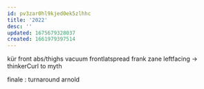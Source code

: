 ```yaml
---
id: pv3zar0hl9kjed0ek5zlhhc
title: '2022'
desc: ''
updated: 1675679328037
created: 1661979397514
---
```


kür
  front abs/thighs vacuum
  frontlatspread frank zane
  leftfacing -> thinkerCurl
   to myth

finale : turnaround arnold